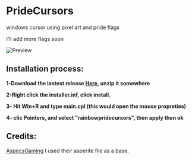 # PrideCursors
windows cursor using pixel art and pride flags

I'll add more flags soon

![Preview](https://github.com/user-attachments/assets/99bb2545-d893-49ac-b0d9-e67f4e5be740)

## Installation process: 
**1-Download the lastest release [Here](https://github.com/kmommy/PrideCursors/releases/latest), unzip it somewhere**

**2-Right click the installer.inf, click install.**

**3- Hit Win+R and type main.cpl (this would open the mouse propreties)**

**4- clic Pointers, and select "rainbowpridecursors", then apply then ok**
## Credits: 
[
AspecsGaming](https://itch.io/profile/aspecsgaming) I used their asperite file as a base.
